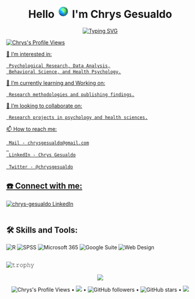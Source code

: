 <h1 align="center">
Hello <img src="https://github.com/soopertramp/soopertramp/blob/main/globe-2.webp" width="34px"> I'm <b>Chrys Gesualdo</b>

</h1> 

<p align="center">
<a href="https://github.com/soopertramp">
    <img src="https://readme-typing-svg.demolab.com?font=Consolas&size=24&duration=2000&pause=500&multiline=true&color=000000FF&width=700&height=100&lines=;+%7C Research Associate and Psychology Expert %7C" alt="Typing SVG" />

<!-- Uncomment the line below to show a specific job title -->
<!-- <h3 align="center">Research Associate and Psychology Expert</h3> -->

<p align="left">

<p align="left">
  <img src="https://komarev.com/ghpvc/?username=Chrysgesualdo&label=Profile%20views&color=0e75b6&style=flat" alt="Chrys's Profile Views">
  
<br/> 
                                         
 👀 I’m interested in:
 
     Psychological Research, Data Analysis,
     Behavioral Science, and Health Psychology.
                       
 🌱 I’m currently learning and Working on:
     
     Research methodologies and publishing findings.
 
 💞️ I’m looking to collaborate on:
 
     Research projects in psychology and health sciences.

 📫 How to reach me:

     Mail - chrysgesualdo@gmail.com
     
     LinkedIn - Chrys Gesualdo
  
     Twitter - @chrysgesualdo
  


## :phone: Connect with me:
 
<a href="https://www.linkedin.com/in/chrys-gesualdo/" target="blank"><img align="center" src="https://upload.wikimedia.org/wikipedia/commons/b/b1/LinkedIn_Logo_2013_%282%29.svg" alt="chrys-gesualdo LinkedIn" height="50" width="120" /></a> <br>
  <br>



## 🛠 Skills and Tools:

![R](https://img.shields.io/badge/R-%23276DC3.svg?&style=for-the-badge&logo=R&logoColor=white)
![SPSS](https://img.shields.io/badge/SPSS-%231F8ACB.svg?&style=for-the-badge&logo=IBM&logoColor=white)
![Microsoft 365](https://img.shields.io/badge/Microsoft%20365-%232B579A.svg?&style=for-the-badge&logo=microsoft&logoColor=white)
![Google Suite](https://img.shields.io/badge/Google%20Suite-%234285F4.svg?&style=for-the-badge&logo=google&logoColor=white)
![Web Design](https://img.shields.io/badge/Web%20Design-%23404D59.svg?&style=for-the-badge&logo=css3&logoColor=white)


##

![𝚝𝚛𝚘𝚙𝚑𝚢](https://github-profile-trophy.vercel.app/?username=Chrysgesualdo&column=9&margin-w=15&margin-h=15&no-bg=true&no-frame=true&theme=juicyfresh)

<p align="center">
  
  <img align="center" src="https://github-readme-streak-stats.herokuapp.com/?user=Chrysgesualdo&theme=dark&hide_border=true"/>
  
</p>
  
<p align="center">
  <img src="https://komarev.com/ghpvc/?username=Chrysgesualdo&label=Profile%20views&color=0e75b6&style=flat" alt="Chrys's Profile Views"> •  
  <a href="https://user-badge.committers.top/india_private/soopertramp"><img src="https://user-badge.committers.top/india_private/soopertramp.svg"></a> •
  <img src="https://img.shields.io/github/followers/Chrysgesualdo?label=Followers&style=social" alt="GitHub followers"> •
  <img src="https://img.shields.io/github/stars/Chrysgesualdo?label=Stars" alt="GitHub stars"> •
  <a href="https://github.com/sponsors/Chrysgesualdo"><img src="https://img.shields.io/static/v1?label=Sponsor&message=%E2%9D%A4&logo=GitHub&color=%23fe8e86"/></a>
</p>
